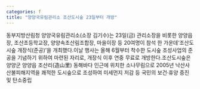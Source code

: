 ```yaml
---
categories: f
title: "양양국유림관리소 조산도시숲 23일부터 개방"
---
```

동부지방산림청 양양국유림관리소(소장 김기수)는 23일(금) 관리소장을 비롯한 양양읍장, 조산초등학교장, 양양속초산림조합장, 마을이장 등 20여명이 참석 한 가운데&lsquo;조산도시숲 개장식(준공)&rsquo;을 개최했다.이날 행사는 올해 6월부터 착수한 도시숲 조성사업의 준공을 기념하기 위하여 마련된 자리로, 개장식 이후 연중 무료로 개방한다.조산도시숲은 양양군 양양읍 조산리(造山里) 동해바다 인근에 위치한 소나무림으로 2005년 낙산사 산불피해지역을 쾌적한 도시숲으로 조성하여 미세먼지 저감 등 국민의 보건‧휴양 증진 및 탄소중립
